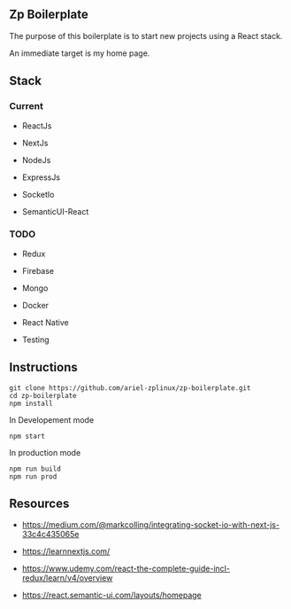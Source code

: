 ## Zp Boilerplate

The purpose of this boilerplate is to start new projects using a React stack.

An immediate target is my home page.

## Stack

### Current

- ReactJs

- NextJs 

- NodeJs

- ExpressJs

- SocketIo

- SemanticUI-React

### TODO

- Redux

- Firebase

- Mongo

- Docker

- React Native

- Testing

## Instructions

```shell
git clone https://github.com/ariel-zplinux/zp-boilerplate.git
cd zp-boilerplate
npm install
```

In Developement mode

```shell
npm start
```

In production mode

```shell
npm run build
npm run prod
```

## Resources

- https://medium.com/@markcolling/integrating-socket-io-with-next-js-33c4c435065e

- https://learnnextjs.com/

- https://www.udemy.com/react-the-complete-guide-incl-redux/learn/v4/overview

- https://react.semantic-ui.com/layouts/homepage


